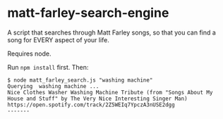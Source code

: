# matt-farley-search-engine
A script that searches through Matt Farley songs, so that you can find a song for EVERY aspect of your life.

Requires node.

Run `npm install` first. Then:

```
$ node matt_farley_search.js "washing machine"
Querying  washing machine ...
Nice Clothes Washer Washing Machine Tribute (from "Songs About My House and Stuff" by The Very Nice Interesting Singer Man)
https://open.spotify.com/track/2Z5WEIq7YpczA3nUSE2dgg
-------
```